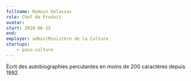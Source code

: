 ```yaml
---
fullname: Romain Delassus
role: Chef de Produit
avatar:
start: 2018-06-15
end: 
employer: admin/Ministère de la Culture
startups:
    - pass-culture
---
```


Écrit des autobiographies percutantes en moins de 200 caractères depuis 1992.
